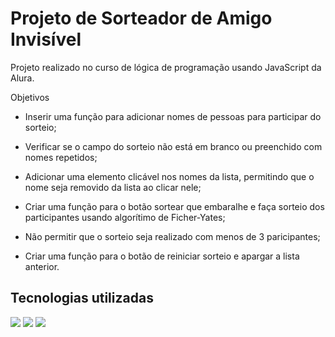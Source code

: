 # Projeto de Sorteador de Amigo Invisível
  Projeto realizado no curso de lógica de programação usando JavaScript da Alura.

  Objetivos
- Inserir uma função para adicionar nomes de pessoas para participar do sorteio;

- Verificar se o campo do sorteio não está em branco ou preenchido com nomes repetidos;

- Adicionar uma elemento clicável nos nomes da lista, permitindo que o nome seja removido da lista ao clicar nele;

- Criar uma função para o botão sortear que embaralhe e faça sorteio dos participantes usando algorítimo de Ficher-Yates;

- Não permitir que o sorteio seja realizado com menos de 3 paricipantes;

- Criar uma função para o botão de reiniciar sorteio e apargar a lista anterior.

<h2>Tecnologias utilizadas</h2>
<div>
  <img src="https://img.shields.io/badge/JavaScript-F7DF1E?style-for-the-badge&logo=javascript&logoColor=black">
  <img src="https://img.shields.io/badge/HTML-239120?style-for-the-badge&logo=html5&logoColor=white">
  <img src="https://img.shields.io/badge/CSS-239120?style-for-the-badge&logo=css3&logoColor=white">
</div>
